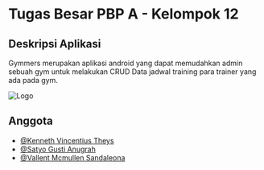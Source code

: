 # Tugas Besar PBP A - Kelompok 12

## Deskripsi Aplikasi
Gymmers merupakan aplikasi android yang dapat memudahkan admin sebuah gym untuk melakukan CRUD Data jadwal training para trainer yang ada pada gym.

![Logo](https://lh5.googleusercontent.com/qe_3y6NBb9_PR1DHvTJru5s-83c2k8FLu11HNjzS-icdHySh6g3Ier8KpdocRF6XPIs=w2400)

## Anggota
- [@Kenneth Vincentius Theys](https://github.com/DopePrince)
- [@Satyo Gusti Anugrah](https://github.com/sagurah)
- [@Vallent Mcmullen Sandaleona](https://github.com/Vallent11)

